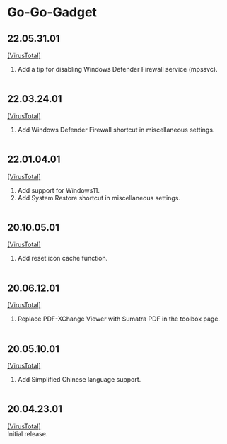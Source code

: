 # Go-Go-Gadget
## 22.05.31.01
[[VirusTotal]](https://www.virustotal.com/gui/file/b0f64ddd94ec0acb8bafe807783d4403b6ec66fb2ac4f8bf3fff3e76ff51427f)<br>
1. Add a tip for disabling Windows Defender Firewall service (mpssvc).
<br><br>
## 22.03.24.01
[[VirusTotal]](https://www.virustotal.com/gui/file/aa6731d1e0f3e5f02caf76f32ebcf48158d9f7e881108dcbbc6b680ed27500f8)<br>
1. Add Windows Defender Firewall shortcut in miscellaneous settings.
<br><br>
## 22.01.04.01
[[VirusTotal]](https://www.virustotal.com/gui/file/834d6e7343dd96d04767c2a4ab5afc78d262b84407218c7198ef5381f362611a)<br>
1. Add support for Windows11.
2. Add System Restore shortcut in miscellaneous settings.
<br><br>
## 20.10.05.01
[[VirusTotal]](https://www.virustotal.com/gui/file/4476d156207de6f49f4cefbc897d3a2342842c8f472459afdeeba64a80a5f33b)<br>
1. Add reset icon cache function.
<br><br>
## 20.06.12.01
[[VirusTotal]](https://www.virustotal.com/gui/file/d669813d5d6dc48542d45cf9e584e5f9f7718ac41e4f18269cd2b479962a105f)<br>
1. Replace PDF-XChange Viewer with Sumatra PDF in the toolbox page.
<br><br>
## 20.05.10.01
[[VirusTotal]](https://www.virustotal.com/gui/file/011d192b642f662997aed7ce6810cbdc9d24e997a96b73616c6eb9aec5fc6e26)<br>
1. Add Simplified Chinese language support.
<br><br>
## 20.04.23.01
[[VirusTotal]](https://www.virustotal.com/gui/file/d072f707fac5855372b63a8fa2a49a4772471c5368c6f9c4504afe1cf3defc15)<br>
Initial release.
